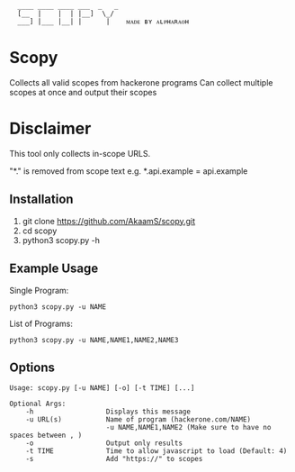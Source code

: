 ```
  ____ ____ ____ ___  _   _ 
  [__  |    |  | |__]  \_/  
  ___] |___ |__| |      |    ᴍᴀᴅᴇ ʙʏ ᴀʟᴘʜᴀʀᴀᴏʜ    

```
# Scopy 
Collects all valid scopes from hackerone programs
Can collect multiple scopes at once and output their scopes 

# Disclaimer 
This tool only collects in-scope URLS.

"*." is removed from scope text e.g. *.api.example = api.example

## Installation

1) git clone https://github.com/AkaamS/scopy.git
2) cd scopy
3) python3 scopy.py -h

## Example Usage

Single Program:
```
python3 scopy.py -u NAME
```
List of Programs:
```
python3 scopy.py -u NAME,NAME1,NAME2,NAME3
```
## Options

```
Usage: scopy.py [-u NAME] [-o] [-t TIME] [...]

Optional Args:
    -h                  Displays this message
    -u URL(s)           Name of program (hackerone.com/NAME)
                        -u NAME,NAME1,NAME2 (Make sure to have no spaces between , )
    -o                  Output only results
    -t TIME             Time to allow javascript to load (Default: 4)
    -s                  Add "https://" to scopes

```
